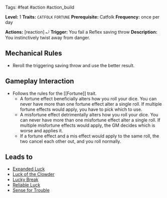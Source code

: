 Tags: #feat #action #action_build 

**Level:** 1
**Traits:** `CATFOLK` `FORTUNE`
**Prerequisite:** Catfolk
**Frequency:** once per day

**Actions:** [reaction] ⤾
**Trigger:** You fail a Reflex saving throw
**Description:** You instinctively twist away from danger.

## Mechanical Rules

- Reroll the triggering saving throw and use the better result.

## Gameplay Interaction

- Follows the rules for the [[Fortune]] trait.
	- A fortune effect beneficially alters how you roll your dice. You can never have more than one fortune effect alter a single roll. If multiple fortune effects would apply, you have to pick which to use. 
	- A misfortune effect detrimentally alters how you roll your dice. You can never have more than one misfortune effect alter a single roll. If multiple misfortune effects would apply, the GM decides which is worse and applies it.
	- If a fortune effect and a mis effect would apply to the same roll, the two cancel each other out, and you roll normally.

## Leads to

- [Expanded Luck](https://2e.aonprd.com/Feats.aspx?ID=1259)
- [Luck of the Clowder](https://2e.aonprd.com/Feats.aspx?ID=5559)
- [Lucky Break](https://2e.aonprd.com/Feats.aspx?ID=5553)
- [Reliable Luck](https://2e.aonprd.com/Feats.aspx?ID=5566)
- [Sense for Trouble](https://2e.aonprd.com/Feats.aspx?ID=2325)